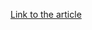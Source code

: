 [Link to the article](https://www.bleepingcomputer.com/news/microsoft/windows-10-kb5046613-update-released-with-fixes-for-printer-bugs/)
